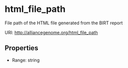 # html_file_path

File path of the HTML file generated from the BIRT report

URI: http://alliancegenome.org/html_file_path



<!-- no inheritance hierarchy -->


## Properties

 * Range: string



